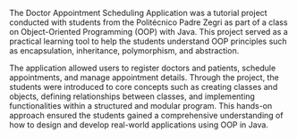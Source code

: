 The Doctor Appointment Scheduling Application was a tutorial project conducted with students from the Politécnico Padre Zegri as part of a class on Object-Oriented Programming (OOP) with Java. This project served as a practical learning tool to help the students understand OOP principles such as encapsulation, inheritance, polymorphism, and abstraction.

The application allowed users to register doctors and patients, schedule appointments, and manage appointment details. Through the project, the students were introduced to core concepts such as creating classes and objects, defining relationships between classes, and implementing functionalities within a structured and modular program. This hands-on approach ensured the students gained a comprehensive understanding of how to design and develop real-world applications using OOP in Java.
